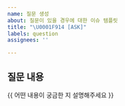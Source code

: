 ```yaml
---
name: 질문 생성
about: 질문이 있을 경우에 대한 이슈 템플릿
title: "\U0001F914 [ASK]"
labels: question
assignees: ''

---
```


## 질문 내용
{{ 어떤 내용이 궁금한 지 설명해주세요 }}
